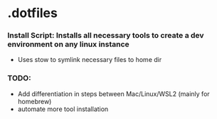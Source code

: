 # .dotfiles
### Install Script: Installs all necessary tools to create a dev environment on any linux instance 
- Uses stow to symlink necessary files to home dir

### TODO: 
- Add differentiation in steps between Mac/Linux/WSL2 (mainly for homebrew)
- automate more tool installation
